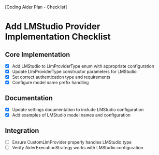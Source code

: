 [Coding Aider Plan - Checklist]

# Add LMStudio Provider Implementation Checklist

## Core Implementation
- [x] Add LMStudio to LlmProviderType enum with appropriate configuration
- [x] Update LlmProviderType constructor parameters for LMStudio
- [x] Set correct authentication type and requirements
- [x] Configure model name prefix handling

## Documentation
- [x] Update settings documentation to include LMStudio configuration
- [x] Add examples of LMStudio model names and configuration

## Integration
- [ ] Ensure CustomLlmProvider properly handles LMStudio type
- [ ] Verify AiderExecutionStrategy works with LMStudio configuration
